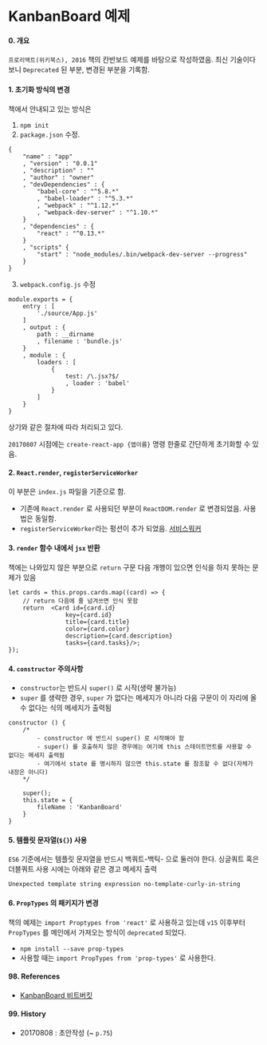 # KanbanBoard 예제



#### 0. 개요
`프로리액트(위키북스), 2016`  책의 칸반보드 예제를 바탕으로 작성하였음. 최신 기술이다보니 `Deprecated` 된 부분, 변경된 부분을 기록함.

#### 1. 초기화 방식의 변경
책에서 안내되고 있는 방식은 

1. `npm init`
2. `package.json` 수정.
```
{
	"name" : "app"
    , "version" : "0.0.1"
    , "description" : ""
    , "author" : "owner"
    , "devDependencies" : {
    	"babel-core" : "^5.8.*"
        , "babel-loader" : "^5.3.*"
        , "webpack" : "^1.12.*"
        , "webpack-dev-server" : "^1.10.*"
    }
    , "dependencies" : {
    	"react" : "^0.13.*"
    }
    , "scripts" {
    	"start" : "node_modules/.bin/webpack-dev-server --progress"
    }
}
```
3. `webpack.config.js` 수정 
```
module.exports = {
	entry : [
    	'./source/App.js'
    ]
    , output : {
    	path : __dirname
        , filename : 'bundle.js'
    }
    , module : {
    	loaders : [
        	{
            	test: /\.jsx?$/
                , loader : 'babel'
            }
        ]
    }
}
```

상기와 같은 절차에 따라 처리되고 있다. 

`20170807` 시점에는 `create-react-app {앱이름}` 명령 한줄로 간단하게 초기화할 수 있음.


#### 2. `React.render`, `registerServiceWorker`
이 부분은 `index.js` 파일을 기준으로 함. 
- 기존에 `React.render` 로 사용되던 부분이 `ReactDOM.render` 로 변경되었음. 사용법은 동일함.
- `registerServiceWorker`라는 펑션이 추가 되었음. [서비스워커](https://developers.google.com/web/fundamentals/getting-started/primers/service-workers?hl=ko)

#### 3. `render` 함수 내에서 `jsx` 반환
 책에는 나와있지 않은 부분으로 `return` 구문 다음 개행이 있으면 인식을 하지 못하는 문제가 있음
```
let cards = this.props.cards.map((card) => {
	// return 다음에 줄 넘겨쓰면 인식 못함 
	return  <Card id={card.id}
				key={card.id}
				title={card.title}
				color={card.color}
				description={card.description}
				tasks={card.tasks}/>;
});
```
 
#### 4. `constructor` 주의사항
- `constructor`는 반드시 `super()` 로 시작(생략 불가능)
- `super` 를 생략한 경우, `super` 가 없다는 메세지가 아니라 다음 구문이 이 자리에 올 수 없다는 식의 메세지가 출력됨

```
constructor () { 
	/*
		- constructor 에 반드시 super() 로 시작해야 함
		- super() 를 호출하지 않은 경우에는 여기에 this 스테이트먼트를 사용할 수 없다는 메세지 출력됨  
		- 여기에서 state 를 명시하지 않으면 this.state 를 참조할 수 없다(자체가 내장은 아니다)
	*/

	super();
	this.state = {
		fileName : 'KanbanBoard'
	}
}
```

#### 5. 템플릿 문자열(`${}`) 사용
`ES6` 기준에서는 템플릿 문자열을 반드시 백쿼트-백틱- 으로 둘러야 한다. 싱글쿼트 혹은 더블쿼트 사용 시에는 아래와 같은 경고 메세지 출력

```
Unexpected template string expression no-template-curly-in-string
```

#### 6. `PropTypes` 의 패키지가 변경

책의 예제는 `import Proptypes from 'react'` 로 사용하고 있는데 `v15` 이후부터 `PropTypes` 를 메인에서 가져오는 방식이 `deprecated` 되었다.

- `npm install --save prop-types`
-  사용할 때는 `import PropTypes from 'prop-types'` 로 사용한다.

#### 98. References
- [KanbanBoard 비트버킷]() 

#### 99. History 
- 20170808 : 초안작성 (~ `p.75`) 